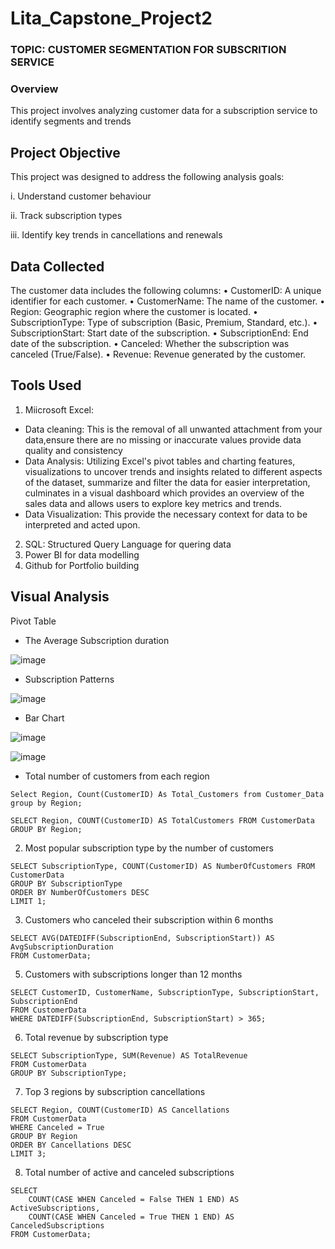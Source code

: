 # Lita_Capstone_Project2


### TOPIC: CUSTOMER SEGMENTATION FOR SUBSCRITION SERVICE                                      

### Overview
This project involves analyzing customer data for a subscription service to identify segments and trends

## Project Objective
This project was designed to address the following analysis goals:

i. Understand customer behaviour

ii. Track subscription types

iii. Identify key trends in cancellations and renewals

## Data Collected
The customer data includes the following columns:
•	CustomerID: A unique identifier for each customer.
•	CustomerName: The name of the customer.
•	Region: Geographic region where the customer is located.
•	SubscriptionType: Type of subscription (Basic, Premium, Standard, etc.).
•	SubscriptionStart: Start date of the subscription.
•	SubscriptionEnd: End date of the subscription.
•	Canceled: Whether the subscription was canceled (True/False).
•	Revenue: Revenue generated by the customer.

## Tools Used
1. Miicrosoft Excel:
- Data cleaning: This is the removal of all unwanted attachment from your data,ensure there are no missing or inaccurate values provide data quality and consistency
- Data Analysis: Utilizing Excel's pivot tables and charting features, visualizations to uncover trends and insights related to different aspects of the dataset, summarize and filter the data for easier   interpretation, culminates in a visual dashboard which provides an overview of the sales data and allows users to explore key metrics and trends.
- Data Visualization: This provide the necessary context for data to be interpreted and acted upon.
2. SQL: Structured Query Language for quering data
3. Power BI for data modelling
4. Github for Portfolio building
  
## Visual Analysis
Pivot Table
- The Average Subscription duration
  
![image](https://github.com/user-attachments/assets/4ea96c51-e3f4-4f09-b3bb-f99b43549682)

- Subscription Patterns

![image](https://github.com/user-attachments/assets/f721527f-cfb1-4b3d-bf89-788ba4f0e795)

- Bar Chart
  
 ![image](https://github.com/user-attachments/assets/5a7f676a-9feb-4ef5-8c21-72334aa07a82)


![image](https://github.com/user-attachments/assets/e39c5442-995a-431b-a946-801baa89f209)

- Total number of customers from each region

```
Select Region, Count(CustomerID) As Total_Customers from Customer_Data
group by Region;
```
  
  ```
  SELECT Region, COUNT(CustomerID) AS TotalCustomers FROM CustomerData
GROUP BY Region;
```

2. Most popular subscription type by the number of customers

```
SELECT SubscriptionType, COUNT(CustomerID) AS NumberOfCustomers FROM CustomerData
GROUP BY SubscriptionType
ORDER BY NumberOfCustomers DESC
LIMIT 1;
```

3. Customers who canceled their subscription within 6 months

```
SELECT AVG(DATEDIFF(SubscriptionEnd, SubscriptionStart)) AS AvgSubscriptionDuration
FROM CustomerData;
```

5.	Customers with subscriptions longer than 12 months

```
SELECT CustomerID, CustomerName, SubscriptionType, SubscriptionStart, SubscriptionEnd
FROM CustomerData
WHERE DATEDIFF(SubscriptionEnd, SubscriptionStart) > 365;
```

6. Total revenue by subscription type

```
SELECT SubscriptionType, SUM(Revenue) AS TotalRevenue
FROM CustomerData
GROUP BY SubscriptionType;
```

7. Top 3 regions by subscription cancellations

```
SELECT Region, COUNT(CustomerID) AS Cancellations
FROM CustomerData
WHERE Canceled = True
GROUP BY Region
ORDER BY Cancellations DESC
LIMIT 3;
```

8. Total number of active and canceled subscriptions

```
SELECT 
    COUNT(CASE WHEN Canceled = False THEN 1 END) AS ActiveSubscriptions,
    COUNT(CASE WHEN Canceled = True THEN 1 END) AS CanceledSubscriptions
FROM CustomerData;
```




